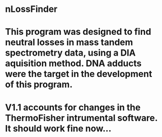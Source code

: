 # nLossFinder
# This program was designed to find neutral losses in mass tandem spectrometry data, using a DIA aquisition method. DNA adducts were the target in the development of this program.
# V1.1 accounts for changes in the ThermoFisher intrumental software. It should work fine now...
